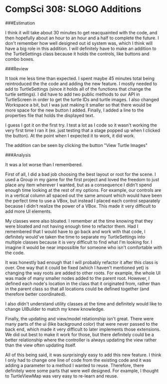 CompSci 308: SLOGO Additions
===================

###Estimation

I think it will take about 30 minutes to get reacquainted with the code, and then hopefully about an hour to an hour and a half to complete the future. I don't remember how well designed out id system was, which I think will have a big role in this addition. I will definitely have to make an addition to the TurtleSettings class because it holds the controls, like buttons and combo boxes. 

###Review

It took me less time than expected. I spent maybe 45 minutes total being reintroduced the the code and adding the new feature. I mostly needed to add to TurtleSettings (since it holds all of the functions that change the turtle settings). I did have to add two public methods to our API in TurtleScreen in order to get the turtle IDs and turtle images. I also changed Workspace a bit, but I was just making it smaller so that there would be more space for the new button I added. Finally, I added a line to the properties file that holds the displayed text.  

I guess I got it on the first try. I test a lot as I code so it wasn't working the very first time I ran it (ex. just testing that a stage popped up when I clicked the button). At the point when I expected it to work, it did work.

The addition can be seen by clicking the button "View Turtle Images"

###Analysis

It was a lot worse than I remembered. 

First of all, I did a bad job choosing the best layout or root for the scene. I used a Group in my game for the first project and loved the freedom to just place any item wherever I wanted, but as a consequence I didn't spend enough time looking at the rest of my options. For example, our controls are in a vertical column all spaced out the same amount which would have been the perfect time to use a VBox, but instead I placed each control separately because I didn't realize the power of a VBox. This made it very difficult to add more UI elements. 

My classes were also bloated. I remember at the time knowing that they were bloated and not having enough time to refactor them. Had I remembered that I would have to go back and work with that code, I definitely would've taken the time to separate my TurtleSettings into multiple classes because it is very difficult to find what I'm looking for. I imagine it would be near impossible for someone who isn't comfortable with the code. 

It was honestly bad enough that I will probably refactor it after this class is over. One way that it could be fixed (which I haven't mentioned yet) is changing the way roots are added to other roots. For example, the whole UI was made of many smaller nodes added to the parent root. However, I defined each node's location in the class that it originated from, rather than in the parent class so that all locations could be defined together (and therefore better coordinated). 

I also didn't understand utility classes at the time and definitely would like to change UIBuilder to match my knew knowledge. 

Finally, the updating and view/model relationship isn't great. There were many parts of the ui (like background color) that were never passed to the back end, which made it very difficult to later implements those extensions. We did out best to make it work for those, but there definitely could be a better relationship where the controller is always updating the view rather than the view often updating itself. 

All of this being said, it was surprisingly easy to add this new feature. I think I only had to change one line of code from the existing code and it was adding a parameter to a method I wanted to reuse. Therefore, there definitely were some parts that were well designed. For example, I thought to TurtleViewMap was very easy to re-learn and reuse. 

